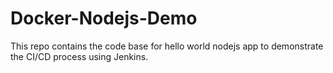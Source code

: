 # Docker-Nodejs-Demo
This repo contains the code base for hello world nodejs app to demonstrate the CI/CD process using Jenkins.
